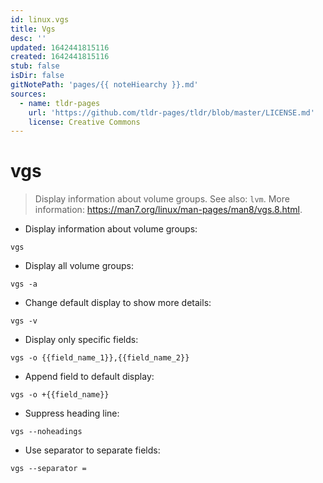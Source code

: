 ```yaml
---
id: linux.vgs
title: Vgs
desc: ''
updated: 1642441815116
created: 1642441815116
stub: false
isDir: false
gitNotePath: 'pages/{{ noteHiearchy }}.md'
sources:
  - name: tldr-pages
    url: 'https://github.com/tldr-pages/tldr/blob/master/LICENSE.md'
    license: Creative Commons
---
```

# vgs

> Display information about volume groups.
> See also: `lvm`.
> More information: <https://man7.org/linux/man-pages/man8/vgs.8.html>.

- Display information about volume groups:

`vgs`

- Display all volume groups:

`vgs -a`

- Change default display to show more details:

`vgs -v`

- Display only specific fields:

`vgs -o {{field_name_1}},{{field_name_2}}`

- Append field to default display:

`vgs -o +{{field_name}}`

- Suppress heading line:

`vgs --noheadings`

- Use separator to separate fields:

`vgs --separator =`

